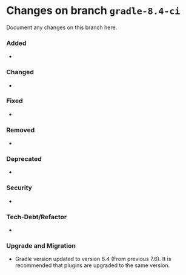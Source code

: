 # Changes on branch `gradle-8.4-ci`
Document any changes on this branch here.
### Added
- 

### Changed
- 

### Fixed
- 

### Removed
- 

### Deprecated
- 

### Security
- 

### Tech-Debt/Refactor
- 

### Upgrade and Migration
- Gradle version updated to version 8.4 (From previous 7.6).  It is recommended that plugins are upgraded to the same version.

